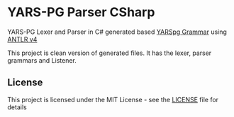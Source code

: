# YARS-PG Parser CSharp

YARS-PG Lexer and Parser in C# generated based [YARSpg Grammar](https://github.com/lszeremeta/antlr-yarspg) using [ANTLR v4](https://github.com/antlr/antlr4)

This project is clean version of generated files. It has the lexer, parser grammars and Listener.


## License

This project is licensed under the MIT License - see the [LICENSE](LICENSE) file for details
